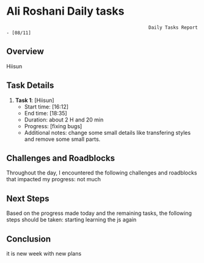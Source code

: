 # Ali Roshani Daily tasks
                                                        Daily Tasks Report - [08/11]
 
## Overview

 Hiisun
 
## Task Details

1. **Task 1**: [Hiisun]
   - Start time: [16:12]
   - End time: [18:35]
   - Duration:  about 2 H and 20 min
   - Progress: [fixing bugs]
   - Additional notes: change some small details like transfering styles and remove some small parts.

## Challenges and Roadblocks

Throughout the day, I encountered the following challenges and roadblocks that impacted my progress:
not much


## Next Steps

Based on the progress made today and the remaining tasks, the following steps should be taken:
starting learning the js again


## Conclusion
it is new week with new plans


